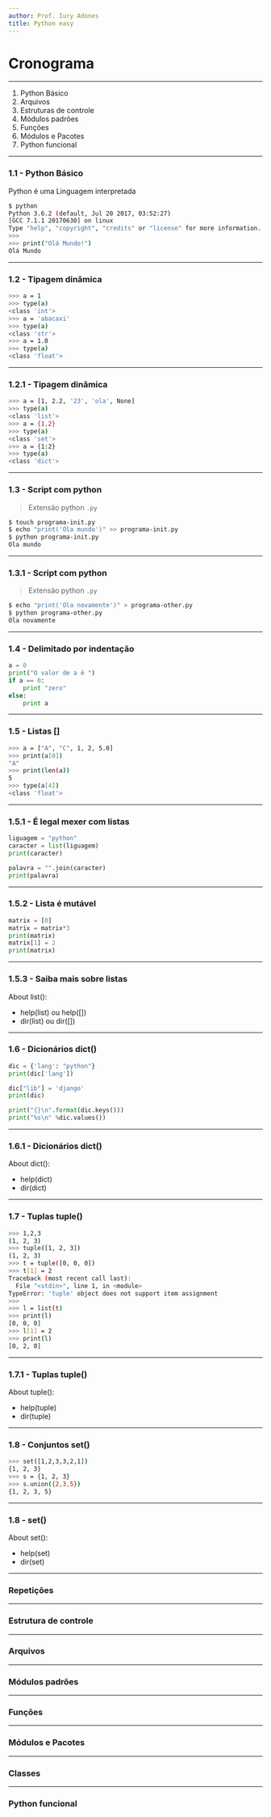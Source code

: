 ```yaml
---
author: Prof. Iury Adones
title: Python easy 
---
```


# Cronograma

---

1. Python Básico
2. Arquivos
3. Estruturas de controle 
4. Módulos padrões
5. Funções 
6. Módulos e Pacotes 
7. Python funcional

---

### 1.1 - Python Básico 

Python é uma Linguagem interpretada

``` bash
$ python
Python 3.6.2 (default, Jul 20 2017, 03:52:27) 
[GCC 7.1.1 20170630] on linux
Type "help", "copyright", "credits" or "license" for more information.
>>>
>>> print("Olá Mundo!")
Olá Mundo
```

---

### 1.2 - Tipagem dinâmica

``` bash
>>> a = 1
>>> type(a)
<class 'int'>
>>> a = 'abacaxi'
>>> type(a)
<class 'str'>
>>> a = 1.0
>>> type(a)
<class 'float'>
```

---

### 1.2.1 - Tipagem dinâmica

``` bash
>>> a = [1, 2.2, '23', 'ola', None]
>>> type(a)
<class 'list'>
>>> a = {1,2}
>>> type(a)
<class 'set'>
>>> a = {1:2}
>>> type(a)
<class 'dict'>
```

---

### 1.3 - Script com python

> Extensão python `.py`

```bash
$ touch programa-init.py
$ echo "print('Ola mundo')" >> programa-init.py
$ python programa-init.py
Ola mundo
```

---

### 1.3.1 - Script com python

> Extensão python `.py`

```bash
$ echo "print('Ola novamente')" > programa-other.py
$ python programa-other.py
Ola novamente
```

---

### 1.4 - Delimitado por indentação

```python
a = 0
print("O valor de a é ")
if a == 0:
    print "zero"
else:
    print a
```

---

### 1.5 - Listas [] 

```bash
>>> a = ["A", "C", 1, 2, 5.0]
>>> print(a[0])
"A"
>>> print(len(a))
5
>>> type(a[4])
<class 'float'>
```


---

### 1.5.1 - É legal mexer com listas

```python
liguagem = "python"
caracter = list(liguagem)
print(caracter)

palavra = "".join(caracter)
print(palavra)
```

---

### 1.5.2 - Lista é mutável

```python
matrix = [0]
matrix = matrix*3
print(matrix)
matrix[1] = 2
print(matrix)
```

---

### 1.5.3 - Saiba mais sobre listas 

About list():

* help(list) ou help([])
* dir(list) ou dir([])

---

### 1.6 - Dicionários dict() 

```python
dic = {'lang': "python"}
print(dic['lang'])

dic["lib"] = 'django'
print(dic)

print("{}\n".format(dic.keys()))
print("%s\n" %dic.values())
```

---

### 1.6.1 - Dicionários dict() 

About dict():

* help(dict)
* dir(dict)

---

### 1.7 - Tuplas tuple() 

```bash
>>> 1,2,3
(1, 2, 3)
>>> tuple([1, 2, 3])
(1, 2, 3)
>>> t = tuple([0, 0, 0])
>>> t[1] = 2
Traceback (most recent call last):
  File "<stdin>", line 1, in <module>
TypeError: 'tuple' object does not support item assignment
>>> 
>>> l = list(t)
>>> print(l)
[0, 0, 0]
>>> l[1] = 2
>>> print(l)
[0, 2, 0]
```

---

### 1.7.1 - Tuplas tuple() 

About tuple():

* help(tuple)
* dir(tuple)

---

### 1.8 - Conjuntos set() 

```bash
>>> set([1,2,3,3,2,1])
{1, 2, 3}
>>> s = {1, 2, 3}
>>> s.union({2,3,5})
{1, 2, 3, 5}
```

---

### 1.8 - set() 

About set():

* help(set)
* dir(set)

---

### Repetições

---

### Estrutura de controle

---

### Arquivos

---

### Módulos padrões

---

### Funções

---

### Módulos e Pacotes

---

### Classes

---

### Python funcional

